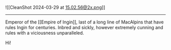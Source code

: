 ![[CleanShot 2024-03-29 at 15.02.56@2x.png]]

---

Emperor of the [[Empire of Ingin]], last of a long line of MacAlpins that have rules Ingin for centuries. Inbred and sickly, however extremely cunning and rules with a viciousness unparalleled. 

Hi!